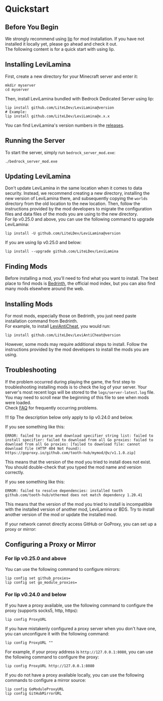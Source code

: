# Quickstart

## Before You Begin

We strongly recommend using [lip](https://futrime.github.io/lip/user-guide/installation/) for mod installation. If you
have not installed it locally yet, please go ahead and check it out.  
The following content is for a quick start with using lip.

## Installing LeviLamina

First, create a new directory for your Minecraft server and enter it:

```shell
mkdir myserver
cd myserver
```

Then, install LeviLamina bundled with Bedrock Dedicated Server using lip:

```shell
lip install github.com/LiteLDev/LeviLamina@version
# Example:
lip install github.com/LiteLDev/LeviLamina@x.x.x
```

You can find LeviLamina's version numbers in the [releases](https://github.com/LiteLDev/LeviLamina/releases).

## Running the Server

To start the server, simply run `bedrock_server_mod.exe`:

```shell
./bedrock_server_mod.exe
```

## Updating LeviLamina

Don't update LeviLamina in the same location when it comes to data security. Instead, we recommend creating a new
directory, installing the new version of LeviLamina there, and subsequently copying the `worlds` directory from the old
location to the new location. Then, follow the instructions provided by the mod developers to migrate the configuration
files and data files of the mods you are using to the new directory.  
For lip v0.25.0 and above, you can use the following command to upgrade LeviLamina:

```shell
lip install -U github.com/LiteLDev/LeviLamina@version
```

If you are using lip v0.25.0 and below:

```shell
lip install --upgrade github.com/LiteLDev/LeviLamina
```

## Finding Mods

Before installing a mod, you'll need to find what you want to install. The best place to find mods
is [Bedrinth](https://bedrinth.com), the official mod index, but you can also find many mods elsewhere around the web.

## Installing Mods

For most mods, especially those on Bedrinth, you just need paste installation command from Bedrinth.  
For example, to install [LeviAntiCheat](https://github.com/LiteLDev/LeviAntiCheat), you would run:

```shell
lip install github.com/LiteLDev/LeviAntiCheat@version
```

However, some mods may require additional steps to install. Follow the instructions provided by the mod developers to
install the mods you are using.

## Troubleshooting

If the problem occurred during playing the game, the first step to troubleshooting installing mods is to check the log
of your server. Your server's most recent logs will be stored to the `logs/server-latest.log` file. You may need to
scroll near the beginning of this file to see when mods were loaded.  
Check [FAQ](faq.md) for frequently occurring problems.

!!! tip
    The description below only apply to lip v0.24.0 and below.

If you see something like this:

```plaintext
ERROR: failed to parse and download specifier string list: failed to install specifier: failed to download from all Go proxies: failed to download from all Go proxies: [failed to download file: cannot download file (HTTP 404 Not Found): https://goproxy.io/github.com/tooth-hub/mymod/@v/v1.1.0.zip]
```

This means that the version of the mod you tried to install does not exist. You should double-check that you typed the
mod name and version correctly.

If you see something like this:

```plaintext
ERROR: failed to resolve dependencies: installed tooth github.com/tooth-hub/othermod does not match dependency 1.20.41
```

This means that the version of the mod you tried to install is incompatible with the installed version of another mod,
LeviLamina or BDS. Try to install another version of the mod or update the installed mod.

If your network cannot directly access GitHub or GoProxy, you can set up a proxy or mirror:

## Configuring a Proxy or Mirror

### For lip v0.25.0 and above

You can use the following command to configure mirrors:

```shell
lip config set github_proxies=
lip config set go_module_proxies=
```

### For lip v0.24.0 and below

If you have a proxy available, use the following command to configure the proxy (supports socks5, http, https):

```shell
lip config ProxyURL
```

If you have mistakenly configured a proxy server when you don't have one, you can unconfigure it with the following
command:

```shell
lip config ProxyURL ""
```

For example, if your proxy address is `http://127.0.0.1:8080`, you can use the following command to configure the proxy:

```shell
lip config ProxyURL http://127.0.0.1:8080
```

If you do not have a proxy available locally, you can use the following commands to configure a mirror source:

```shell
lip config GoModuleProxyURL
lip config GitHubMirrorURL
```
